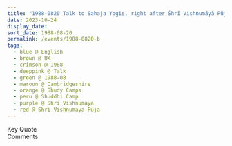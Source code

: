 ```yaml
---
title: "1988-0820 Talk to Sahaja Yogis, right after Śhrī Viṣhṇumāyā Pūjā (1 week before Rakṣhābandhan Day), Śhuddhi Camp (now The Hall, Shudy Camps Park), Shudy Camps, Cambridgeshire, UK"
date: 2023-10-24
display_date: 
sort_date: 1988-08-20
permalink: /events/1988-0820-b
tags:
  - blue @ English
  - brown @ UK
  - crimson @ 1988
  - deeppink @ Talk
  - green @ 1988-08
  - maroon @ Cambridgeshire
  - orange @ Shudy Camps
  - peru @ Śhuddhi Camp
  - purple @ Shri Vishnumaya
  - red @ Shri Vishnumaya Puja
---
```


<wave-list>
  <list-title color="green" width="75">Key Quote</list-title>
  <list-item color="BlanchedAlmond"  width="200"></list-item>
  <list-item color="Lavender"></list-item>
  <list-item color="BlanchedAlmond"></list-item>
</wave-list>

<br>

<wave-list>
  <list-title color="green" width="75">Comments</list-title>
  <list-item color="BlanchedAlmond"  width="200"></list-item>
  <list-item color="Lavender"></list-item>
  <list-item color="BlanchedAlmond"></list-item>
</wave-list>